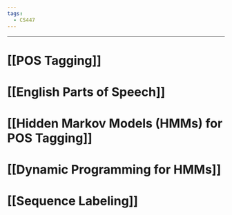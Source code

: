 ```yaml
---
tags:
  - CS447
---
```

---
# [[POS Tagging]]

# [[English Parts of Speech]]

# [[Hidden Markov Models (HMMs) for POS Tagging]]

# [[Dynamic Programming for HMMs]]

# [[Sequence Labeling]]